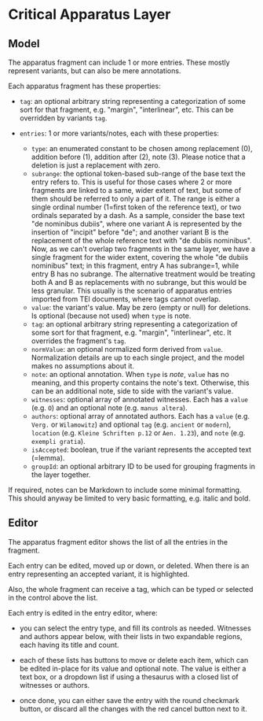 # Critical Apparatus Layer

## Model

The apparatus fragment can include 1 or more entries. These mostly represent variants, but can also be mere annotations.

Each apparatus fragment has these properties:

- `tag`: an optional arbitrary string representing a categorization of some sort for that fragment, e.g. "margin", "interlinear", etc. This can be overridden by variants `tag`.

- `entries`: 1 or more variants/notes, each with these properties:

  - `type`: an enumerated constant to be chosen among replacement (0), addition before (1), addition after (2), note (3). Please notice that a deletion is just a replacement with zero.
  - `subrange`: the optional token-based sub-range of the base text the entry refers to. This is useful for those cases where 2 or more fragments are linked to a same, wider extent of text, but some of them should be referred to only a part of it. The range is either a single ordinal number (1=first token of the reference text), or two ordinals separated by a dash. As a sample, consider the base text "de nominibus dubiis", where one variant A is represented by the insertion of "incipit" before "de"; and another variant B is the replacement of the whole reference text with "de dubiis nominibus". Now, as we can't overlap two fragments in the same layer, we have a single fragment for the wider extent, covering the whole "de dubiis nominibus" text; in this fragment, entry A has subrange=1, while entry B has no subrange. The alternative treatment would be treating both A and B as replacements with no subrange, but this would be less granular. This usually is the scenario of apparatus entries imported from TEI documents, where tags cannot overlap.
  - `value`: the variant's value. May be zero (empty or null) for deletions. Is optional (because not used) when `type` is note.
  - `tag`: an optional arbitrary string representing a categorization of some sort for that fragment, e.g. "margin", "interlinear", etc. It overrides the fragment's `tag`.
  - `normValue`: an optional normalized form derived from `value`. Normalization details are up to each single project, and the model makes no assumptions about it.
  - `note`: an optional annotation. When `type` is _note_, `value` has no meaning, and this property contains the note's text. Otherwise, this can be an additional note, side to side with the variant's value.
  - `witnesses`: optional array of annotated witnesses. Each has a `value` (e.g. `O`) and an optional note (e.g. `manus altera`).
  - `authors`: optional array of annotated authors. Each has a `value` (e.g. `Verg.` or `Wilamowitz`) and optional `tag` (e.g. `ancient` or `modern`), `location` (e.g. `Kleine Schriften p.12` or `Aen. 1.23`), and `note` (e.g. `exempli gratia`).
  - `isAccepted`: boolean, true if the variant represents the accepted text (=lemma).
  - `groupId`: an optional arbitrary ID to be used for grouping fragments in the layer together.

If required, notes can be Markdown to include some minimal formatting. This should anyway be limited to very basic formatting, e.g. italic and bold.

## Editor

The apparatus fragment editor shows the list of all the entries in the fragment.

Each entry can be edited, moved up or down, or deleted. When there is an entry representing an accepted variant, it is highlighted.

Also, the whole fragment can receive a tag, which can be typed or selected in the control above the list.

Each entry is edited in the entry editor, where:

- you can select the entry type, and fill its controls as needed. Witnesses and authors appear below, with their lists in two expandable regions, each having its title and count.

- each of these lists has buttons to move or delete each item, which can be edited in-place for its value and optional note. The value is either a text box, or a dropdown list if using a thesaurus with a closed list of witnesses or authors.

- once done, you can either save the entry with the round checkmark button, or discard all the changes with the red cancel button next to it.
